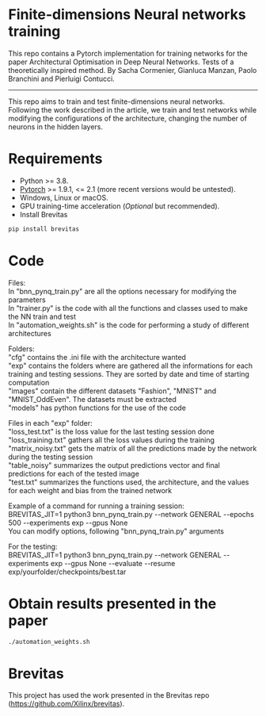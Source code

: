 # Finite-dimensions Neural networks training

This repo contains a Pytorch implementation for training networks for the paper Architectural Optimisation in Deep Neural Networks. Tests of a theoretically inspired method.
By Sacha Cormenier, Gianluca Manzan, Paolo Branchini and Pierluigi Contucci.

---

This repo aims to train and test finite-dimensions neural networks. Following the work described in the article, we train and test networks while modifying the configurations of the architecture, changing the number of neurons in the hidden layers.

# Requirements

* Python >= 3.8.
* [Pytorch](https://pytorch.org) >= 1.9.1, <= 2.1 (more recent versions would be untested).
* Windows, Linux or macOS.
* GPU training-time acceleration (*Optional* but recommended).
* Install Brevitas
```bash
pip install brevitas
```

# Code

Files:\
In "bnn_pynq_train.py" are all the options necessary for modifying the parameters\
In "trainer.py" is the code with all the functions and classes used to make the NN train and test\
In "automation_weights.sh" is the code for performing a study of different architectures

Folders:\
"cfg" contains the .ini file with the architecture wanted\
"exp" contains the folders where are gathered all the informations for each training and testing sessions. They are sorted by date and time of starting computation\
"images" contain the different datasets "Fashion", "MNIST" and "MNIST_OddEven". The datasets must be extracted\
"models" has python functions for the use of the code

Files in each "exp" folder:\
"loss_test.txt" is the loss value for the last testing session done\
"loss_training.txt" gathers all the loss values during the training\
"matrix_noisy.txt" gets the matrix of all the predictions made by the network during the testing session\
"table_noisy" summarizes the output predictions vector and final predictions for each of the tested image\
"test.txt" summarizes the functions used, the architecture, and the values for each weight and bias from the trained network

Example of a command for running a training session:\
BREVITAS_JIT=1 python3 bnn_pynq_train.py --network GENERAL --epochs 500 --experiments exp --gpus None\
You can modify options, following "bnn_pynq_train.py" arguments

For the testing:\
BREVITAS_JIT=1 python3 bnn_pynq_train.py --network GENERAL --experiments exp --gpus None --evaluate --resume exp/yourfolder/checkpoints/best.tar

# Obtain results presented in the paper

```bash
./automation_weights.sh
```

# Brevitas

This project has used the work presented in the Brevitas repo (https://github.com/Xilinx/brevitas).


